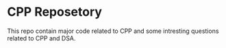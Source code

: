 # CPP Reposetory

This repo contain major code related to CPP and some intresting questions related to CPP and DSA.
